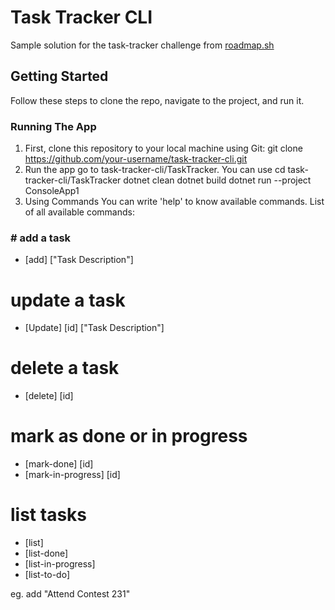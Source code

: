 # Task Tracker CLI
Sample solution for the task-tracker challenge from [roadmap.sh](https://roadmap.sh/projects/task-tracker)

## Getting Started
Follow these steps to clone the repo, navigate to the project, and run it.

### Running The App
1. First, clone this repository to your local machine using Git:
git clone https://github.com/your-username/task-tracker-cli.git
2. Run the app
go to task-tracker-cli/TaskTracker. You can use cd task-tracker-cli/TaskTracker
  dotnet clean
  dotnet build
  dotnet run --project ConsoleApp1
3. Using Commands
   You can write 'help' to know available commands.
List of all available commands:

### # add a task
  - [add] ["Task Description"]
# update a task
  - [Update] [id] ["Task Description"]
# delete a task
  - [delete] [id]
# mark as done or in progress  
  - [mark-done] [id]  
  - [mark-in-progress] [id]
# list tasks
  - [list]  
  - [list-done]  
  - [list-in-progress]  
  - [list-to-do]

eg. add "Attend Contest 231"


